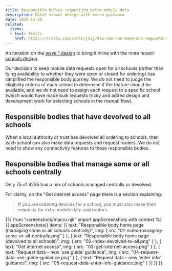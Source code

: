```yaml
---
title: Responsible bodies requesting extra mobile data
description: Match school design with extra guidance
date: 2020-11-25
related:
  items:
  - text: Trello
    href: https://trello.com/c/DTLTjG1j/918-rbs-can-make-mno-requests-on-behalf-of-schools
---
```


An iteration on the [wave 1 design](/pilot-launch/#request-extra-mobile-data) to bring it inline with the more recent [schools design](/mno-for-schools-2/).

Our decision to keep mobile data requests open for all schools (rather than tying availability to whether they were open or closed for ordering) has simplified the responsible body journey. We do not need to judge the eligibility criteria of each school to determine if the feature should be available, and we do not need to assign each request to a specific school (which would have made bulk requests tricky and added design and development work for selecting schools in the manual flow).

## Responsible bodies that have devolved to all schools

When a local authority or trust has devolved all ordering to schools, then each school can also make data requests and request routers. We do not need to show any connectivity features to these responsible bodies.

## Responsible bodies that manage some or all schools centrally

Only 75 of 3235 had a mix of schools managed centrally or devolved.

For clarity, on the "Get internet access" page there is a section explaining:

> If you are ordering devices for a school, you must also make their requests for extra mobile data and routers.

{% from "screenshots/macro.njk" import appScreenshots with context %}
{{ appScreenshots({
  items: [{
      text: "Responsible body home page (managing some or all schools centrally)",
      img: { src: "01-index-managing-some-or-all-centrally.png" }
    }, {
      text: "Responsible body home page (devolved to all schools)",
      img: { src: "02-index-devolved-to-all.png" }
    }, {
      text: "Get internet access",
      img: { src: "03-get-internet-access.png" }
    }, {
      text: "Request data – new ‘use guide’ guidance",
      img: { src: "04-request-data-use-guide-guidance.png" }
    }, {
      text: "Request data – new ‘enter info’ guidance",
      img: { src: "05-request-data-enter-info-guidance.png" }
    }]
}) }}
